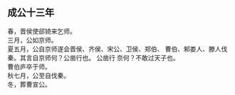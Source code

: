 ## 成公十三年
春，晋侯使郤锜来乞师。  
三月，公如京师。  
夏五月，公自京师遂会晋侯、齐侯、宋公、卫侯、郑伯、
曹伯、邾娄人、滕人伐秦。其言自京师何？公凿行也。 公凿行
奈何？不敢过天子也。  
曹伯庐卒于师。  
秋七月，公至自伐秦。  
冬，葬曹宣公。  

